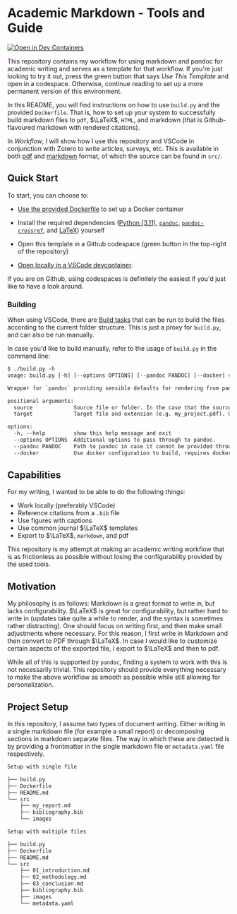 # Academic Markdown - Tools and Guide

[![Open in Dev Containers](https://img.shields.io/static/v1?label=Dev%20Containers&message=Open&color=blue&logo=visualstudiocode)](https://vscode.dev/redirect?url=vscode://ms-vscode-remote.remote-containers/cloneInVolume?url=https://github.com/cochaviz/academic_markdown)

This repository contains my workflow for using markdown and pandoc for academic
writing and serves as a template for that workflow. If you're just looking to
try it out, press the green button that says _Use This Template_ and open in a
codespace.  Otherwise, continue reading to set up a more permanent version of
this environment.

In this README, you will find instructions on how to use `build.py` and the
provided `Dockerfile`. That is, how to set up your system to successfully build
markdown files to `pdf`, $\LaTeX$, `HTML`, and markdown (that is
Github-flavoured markdown with rendered citations).

In _Workflow_, I will show how I use this repository and VSCode in conjunction
with Zotero to write articles, surveys, etc. This is available in both
[pdf](./academic_markdown.pdf) and [markdown](./academic_markdown.md) format, of
which the source can be found in `src/`.

## Quick Start

To start, you can choose to:

- [Use the provided Dockerfile](https://www.docker.com/) to set up a Docker
container

- Install the required dependencies ([Python (3.11)](https://www.python.org/),
[`pandoc`](https://pandoc.org/),
[`pandoc-crossref`](https://github.com/lierdakil/pandoc-crossref), and
[LaTeX](https://www.latex-project.or/)) yourself

- Open this template in a Github codespace (green button in the top-right of the
repository)

- [Open locally in a VSCode
devcontainer](https://vscode.dev/redirect?url=vscode://ms-vscode-remote.remote-containers/cloneInVolume?url=https://github.com/cochaviz/academic_markdown).

If you are on Github, using codespaces is definitely the easiest if you'd just
like to have a look around.

### Building

When using VSCode, there are [Build
tasks](https://code.visualstudio.com/Docs/editor/tasks) that can be run to build
the files according to the current folder structure. This is just a proxy for
`build.py`, and can also be run manually.

In case you'd like to build manually, refer to the usage of `build.py` in the
command line:

```txt
$ ./build.py -h
usage: build.py [-h] [--options OPTIONS] [--pandoc PANDOC] [--docker] source target

Wrapper for `pandoc` providing sensible defaults for rendering from pandoc-flavored markdown used in academic writing.

positional arguments:
  source             Source file or folder. In the case that the source is a single file, also mention the extension (your_file.md).
  target             Target file and extension (e.g. my_project.pdf). Uses pandoc under the hood, so refer to their documentation for the options. This build file has preselected options for markdown, LaTeX, and PDF files.

options:
  -h, --help         show this help message and exit
  --options OPTIONS  Additional options to pass through to pandoc.
  --pandoc PANDOC    Path to pandoc in case it cannot be provided through the PATH variable. Gets overridden if the --docker option is set.
  --docker           Use docker configuration to build, requires docker to be installed.
```

## Capabilities

For my writing, I wanted to be able to do the following things:

- Work locally (preferably VSCode)
- Reference citations from a `.bib` file
- Use figures with captions
- Use common journal $\LaTeX$ templates
- Export to $\LaTeX$, `markdown`, and pdf

This repository is my attempt at making an academic writing workflow that is as
frictionless as possible without losing the configurability provided by the used
tools.

## Motivation

My philosophy is as follows: Markdown is a great format to write in, but lacks
configurability. $\LaTeX$ is great for configurability, but rather hard to write
in (updates take quite a while to render, and the syntax is sometimes rather
distracting). One should focus on writing first, and then make small adjustments
where necessary. For this reason, I first write in Markdown and then convert to
PDF through $\LaTeX$. In case I would like to customize certain aspects of the
exported file, I export to $\LaTeX$ and then to pdf.

While all of this is supported by `pandoc`, finding a system to work with this
is not necessarily trivial. This repository should provide everything necessary
to make the above workflow as smooth as possible while still allowing for
personalization.

## Project Setup

In this repository, I assume two types of document writing. Either writing in a
single markdown file (for example a small report) or decomposing sections in
markdown separate files. The way in which these are detected is by providing a
frontmatter in the single markdown file or `metadata.yaml` file respectively.

```txt
Setup with single file

├── build.py
├── Dockerfile
├── README.md
└── src
    ├── my_report.md
    ├── bibliography.bib
    └── images
```

```txt
Setup with multiple files

├── build.py
├── Dockerfile
├── README.md
└── src
    ├── 01_introduction.md
    ├── 02_methodology.md
    ├── 03_conclusion.md
    ├── bibliography.bib
    ├── images
    └── metadata.yaml
```
